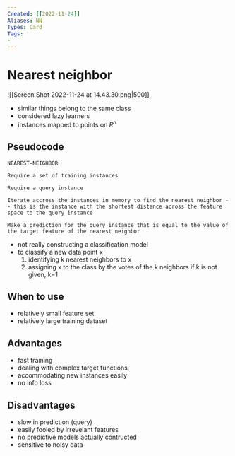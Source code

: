 ```yaml
---
Created: [[2022-11-24]]
Aliases: NN
Types: Card
Tags: 
- 
---
```

# Nearest neighbor
![[Screen Shot 2022-11-24 at 14.43.30.png|500]]
- similar things belong to the same class
- considered lazy learners
- instances mapped to points on $R^n$

## Pseudocode
```Pseudocode
NEAREST-NEIGHBOR

Require a set of training instances

Require a query instance

Iterate accross the instances in memory to find the nearest neighbor -- this is the instance with the shortest distance across the feature space to the query instance

Make a prediction for the query instance that is equal to the value of the target feature of the nearest neighbor
```
- not really constructing a classification model
- to classify a new data point x
	1. identifying k nearest neighbors to x
	2. assigning x to the class by the votes of the k neighbors
	   if k is not given, k=1

## When to use
- relatively small feature set
- relatively large training dataset

## Advantages
- fast training
- dealing with complex target functions
- accommodating new instances easily
- no info loss

## Disadvantages
- slow in prediction (query)
- easily fooled by irrevelant features
- no predictive models actually contructed
- sensitive to noisy data
